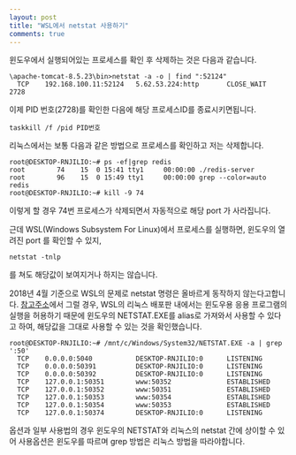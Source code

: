 ```yaml
---
layout: post
title: "WSL에서 netstat 사용하기"
comments: true
---
```


윈도우에서 실행되어있는 프로세스를 확인 후 삭제하는 것은 다음과 같습니다.

```
\apache-tomcat-8.5.23\bin>netstat -a -o | find ":52124"
  TCP    192.168.100.11:52124   5.62.53.224:http       CLOSE_WAIT      2728
```

이제 PID 번호(2728)를 확인한 다음에 해당 프로세스ID를 종료시키면됩니다.

```
taskkill /f /pid PID번호
```

리눅스에서는 보통 다음과 같은 방법으로 프로세스를 확인하고 저는 삭제합니다.

```
root@DESKTOP-RNJILIO:~# ps -ef|grep redis
root        74    15  0 15:41 tty1     00:00:00 ./redis-server
root        96    15  0 15:49 tty1     00:00:00 grep --color=auto redis
root@DESKTOP-RNJILIO:~# kill -9 74
```

이렇게 할 경우 74번 프로세스가 삭제되면서 자동적으로 해당 port 가 사라집니다.  

근데 WSL(Windows Subsystem For Linux)에서 프로세스를 실행하면,
윈도우의 열려진 port 를 확인할 수 있지,  

```
netstat -tnlp
```
를 쳐도 해당값이 보여지거나 하지는 않습니다.  

2018년 4월 기준으로 WSL의 문제로 netstat 명령은 올바르게 동작하지 않는다고합니다.
[참고주소](https://zetawiki.com/wiki/WSL%EC%97%90%EC%84%9C_netstat_%EC%82%AC%EC%9A%A9%ED%95%98%EA%B8%B0)에서 그럴 경우,
WSL의 리눅스 배포판 내에서는 윈도우용 응용 프로그램의 실행을 허용하기 때문에 윈도우의 NETSTAT.EXE를 alias로 가져와서 사용할 수 있다고 하여,
해당값을 그대로 사용할 수 있는 것을 확인했습니다.

```
root@DESKTOP-RNJILIO:~# /mnt/c/Windows/System32/NETSTAT.EXE -a | grep ':50'
  TCP    0.0.0.0:5040           DESKTOP-RNJILIO:0      LISTENING
  TCP    0.0.0.0:50391          DESKTOP-RNJILIO:0      LISTENING
  TCP    0.0.0.0:50392          DESKTOP-RNJILIO:0      LISTENING
  TCP    127.0.0.1:50351        www:50352              ESTABLISHED
  TCP    127.0.0.1:50352        www:50351              ESTABLISHED
  TCP    127.0.0.1:50353        www:50354              ESTABLISHED
  TCP    127.0.0.1:50354        www:50353              ESTABLISHED
  TCP    127.0.0.1:50374        DESKTOP-RNJILIO:0      LISTENING
```

옵션과 일부 사용법의 경우 윈도우의 NETSTAT와 리눅스의 netstat 간에 상이할 수 있어 사용옵션은 윈도우를 따르며 grep 방법은 리눅스 방법을 따라야합니다.  

